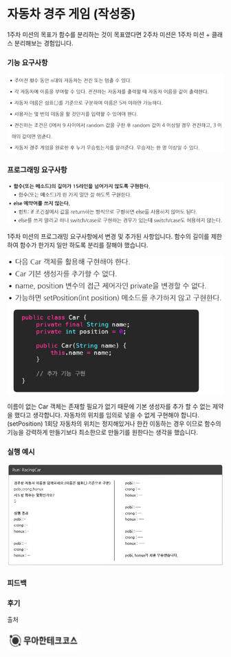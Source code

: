# 자동차 경주 게임 (작성중)

1주차 미션의 목표가 함수를 분리하는 것이 목표였다면 2주차 미션은 1주차 미션 + 클래스 분리해보는 경험입니다.

### 기능 요구사항
![racingcar_fun](/docs/images/racingcar_fun.png)

### 프로그래밍 요구사항
![racingcar_code](/docs/images/racingcar_code.png)

1주차 미션의 프로그래밍 요구사항에서 변경 및 추가된 사항입니다. 함수의 길이를 제한하여 함수가
한가지 일만 하도록 분리를 잘해야 했습니다. 

![racingcar_code](/docs/images/racingcar_code2.png)

이름이 없는 Car 객체는 존재할 필요가 없기 때문에 기본 생성자를 추가 할 수 없는 제약을 했다고 생각합니다.
자동차의 위치를 임의로 넣을 수 없게 구현해야 합니다.(setPosition) 1회당 자동차의 위치는 정지해있거나 한칸 이동하는 경우
이므로 함수의 기능을 강력하게 만들기보다 최소한으로 만들기를 원한다는 생각을 했습니다. 

### 실행 예시
![racingcar_ex](/docs/images/racingcar_ex.png)


### 피드백


### 후기


출처
 
<img src="/docs/images/logo.png" width="170" height="50">